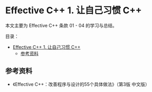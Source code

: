 # Effective C++ 1. 让自己习惯 C++

本文主要为 Effective C++ 条款 01 - 04 的学习与总结。

目录：

- [Effective C++ 1. 让自己习惯 C++](#effective-c-1-让自己习惯-c)
  - [参考资料](#参考资料)

## 参考资料

* 《Effective C++：改善程序与设计的55个具体做法》（第3版 中文版）
